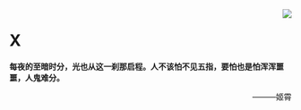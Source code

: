 <img align="right" src="https://github-readme-stats.vercel.app/api?username=T-Mux&count_private=true&show_icons=true&theme=blueberry" />

# X

<b>每夜的至暗时分，光也从这一刹那启程。人不该怕不见五指，要怕也是怕浑浑噩噩，人鬼难分。</b>

<p align="right">———姬霄</p>
